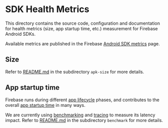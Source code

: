 # SDK Health Metrics

This directory contains the source code, configuration and documentation for health metrics
(size, app startup time, etc.) measurement for Firebase Android SDKs.

Available metrics are published in the Firebase
[Android SDK metrics](https://firebase.google.com/docs/android/sdk-metrics) page.

## Size

Refer to [README.md](apk-size/README.md) in the subdirectory `apk-size` for more details.

## App startup time

Firebase runs during different
[app lifecycle](https://d.android.com/guide/components/activities/process-lifecycle)
phases, and contributes to the overall
[app startup time](https://d.android.com/topic/performance/vitals/launch-time)
in many ways.

We are currently using
[benchmarking](https://d.android.com/topic/performance/benchmarking/benchmarking-overview)
and [tracing](https://d.android.com/topic/performance/tracing) to measure its
latency impact. Refer to [README.md](benchmark/README.md) in the subdirectory
`benchmark` for more details.
